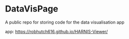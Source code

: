 # DataVisPage

A public repo for storing code for the data visualisation app

app: https://robhutch616.github.io/HARNIS-Viewer/
